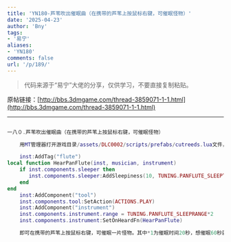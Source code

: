 ```yaml
---
title: 'YN180-芦苇吹出催眠曲（在携带的芦苇上按鼠标右键，可催眠怪物）'
date: '2025-04-23'
author: 'Bny'
tags:
- '易宁'
aliases:
- 'YN180'
comments: false
url: '/p/189/'
---
```


> 代码来源于“易宁”大佬的分享，仅供学习，不要直接复制粘贴。

原帖链接：[http://bbs.3dmgame.com/thread-3859071-1-1.html](http://bbs.3dmgame.com/thread-3859071-1-1.html)

---

```lua  

一八０.芦苇吹出催眠曲（在携带的芦苇上按鼠标右键，可催眠怪物）

	用MT管理器打开游戏目录/assets/DLC0002/scripts/prefabs/cutreeds.lua文件，在inst:AddComponent("inventoryitem")的下一行插入以下内容：

	inst:AddTag("flute")
local function HearPanFlute(inst, musician, instrument)
	if inst.components.sleeper then
	   inst.components.sleeper:AddSleepiness(10, TUNING.PANFLUTE_SLEEPTIME*1)
	end
end
	inst:AddComponent("tool")
	inst.components.tool:SetAction(ACTIONS.PLAY)
	inst:AddComponent("instrument")
	inst.components.instrument.range = TUNING.PANFLUTE_SLEEPRANGE*2
	inst.components.instrument:SetOnHeardFn(HearPanFlute)

	即可在携带的芦苇上按鼠标右键，可催眠一片怪物。其中*1为催眠时间20秒，想催眠60秒就*3即可。其中*2为催眠范围30格，想扩大至60格就*4即可

```  

